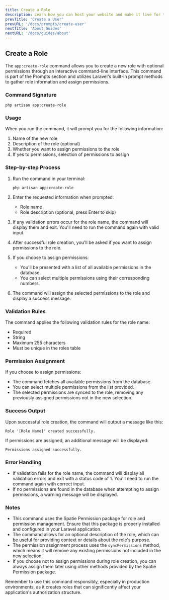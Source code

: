 ```yaml
---
title: Create a Role
description: Learn how you can host your website and make it live for the world to see.
prevTitle: 'Create a User'
prevURL: '/docs/prompts/create-user' 
nextTitle: 'About Guides'
nextURL: '/docs/guides/about'
---
```


## Create a Role

The `app:create-role` command allows you to create a new role with optional permissions through an interactive command-line interface. This command is part of the Prompts section and utilizes Laravel's built-in prompt methods to gather role information and assign permissions.

### Command Signature

```
php artisan app:create-role
```

### Usage

When you run the command, it will prompt you for the following information:

1. Name of the new role
2. Description of the role (optional)
3. Whether you want to assign permissions to the role
4. If yes to permissions, selection of permissions to assign

### Step-by-step Process

1. Run the command in your terminal:

   ```
   php artisan app:create-role
   ```

2. Enter the requested information when prompted:
   - Role name
   - Role description (optional, press Enter to skip)

3. If any validation errors occur for the role name, the command will display them and exit. You'll need to run the command again with valid input.

4. After successful role creation, you'll be asked if you want to assign permissions to the role.

5. If you choose to assign permissions:
   - You'll be presented with a list of all available permissions in the database.
   - You can select multiple permissions using their corresponding numbers.

6. The command will assign the selected permissions to the role and display a success message.

### Validation Rules

The command applies the following validation rules for the role name:

- Required
- String
- Maximum 255 characters
- Must be unique in the roles table

### Permission Assignment

If you choose to assign permissions:

- The command fetches all available permissions from the database.
- You can select multiple permissions from the list provided.
- The selected permissions are synced to the role, removing any previously assigned permissions not in the new selection.

### Success Output

Upon successful role creation, the command will output a message like this:

```
Role '[Role Name]' created successfully.
```

If permissions are assigned, an additional message will be displayed:

```
Permissions assigned successfully.
```

### Error Handling

- If validation fails for the role name, the command will display all validation errors and exit with a status code of 1. You'll need to run the command again with correct input.
- If no permissions are found in the database when attempting to assign permissions, a warning message will be displayed.

### Notes

- This command uses the Spatie Permission package for role and permission management. Ensure that this package is properly installed and configured in your Laravel application.
- The command allows for an optional description of the role, which can be useful for providing context or details about the role's purpose.
- The permission assignment process uses the `syncPermissions` method, which means it will remove any existing permissions not included in the new selection.
- If you choose not to assign permissions during role creation, you can always assign them later using other methods provided by the Spatie Permission package.

Remember to use this command responsibly, especially in production environments, as it creates roles that can significantly affect your application's authorization structure.